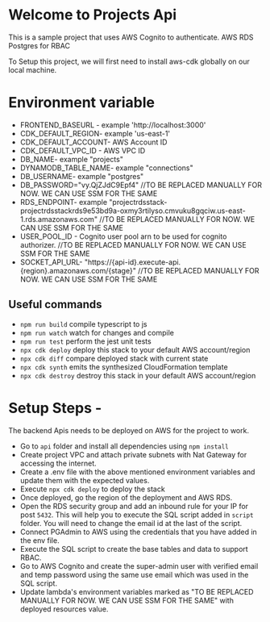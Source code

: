 # Welcome to Projects Api

This is a sample project that uses AWS Cognito to authenticate. AWS RDS Postgres for RBAC

To Setup this project, we will first need to install aws-cdk globally on our local machine.

# Environment variable

- FRONTEND_BASEURL - example 'http://localhost:3000'
- CDK_DEFAULT_REGION- example 'us-east-1'
- CDK_DEFAULT_ACCOUNT- AWS Account ID
- CDK_DEFAULT_VPC_ID - AWS VPC ID
- DB_NAME- example "projects"
- DYNAMODB_TABLE_NAME- example "connections"
- DB_USERNAME- example "postgres"
- DB_PASSWORD="vy.QjZJdC9Epf4" //TO BE REPLACED MANUALLY FOR NOW. WE CAN USE SSM FOR THE SAME
- RDS_ENDPOINT- example "projectrdsstack-projectrdsstackrds9e53bd9a-oxmy3rtilyso.cmvuku8gqciw.us-east-1.rds.amazonaws.com" //TO BE REPLACED MANUALLY FOR NOW. WE CAN USE SSM FOR THE SAME
- USER_POOL_ID - Cognito user pool arn to be used for cognito authorizer. //TO BE REPLACED MANUALLY FOR NOW. WE CAN USE SSM FOR THE SAME
- SOCKET_API_URL- "https://{api-id}.execute-api.{region}.amazonaws.com/{stage}" //TO BE REPLACED MANUALLY FOR NOW. WE CAN USE SSM FOR THE SAME

## Useful commands

- `npm run build` compile typescript to js
- `npm run watch` watch for changes and compile
- `npm run test` perform the jest unit tests
- `npx cdk deploy` deploy this stack to your default AWS account/region
- `npx cdk diff` compare deployed stack with current state
- `npx cdk synth` emits the synthesized CloudFormation template
- `npx cdk destroy` destroy this stack in your default AWS account/region

# Setup Steps -

The backend Apis needs to be deployed on AWS for the project to work.

- Go to `api` folder and install all dependencies using `npm install`
- Create project VPC and attach private subnets with Nat Gateway for accessing the internet.
- Create a .env file with the above mentioned environment variables and update them with the expected values.
- Execute `npx cdk deploy` to deploy the stack
- Once deployed, go the region of the deployment and AWS RDS.
- Open the RDS security group and add an inbound rule for your IP for post `5432`. This will help you to execute the SQL script added in `script` folder. You will need to change the email id at the last of the script.
- Connect PGAdmin to AWS using the credentials that you have added in the env file.
- Execute the SQL script to create the base tables and data to support RBAC.
- Go to AWS Cognito and create the super-admin user with verified email and temp password using the same use email which was used in the SQL script.
- Update lambda's environment variables marked as "TO BE REPLACED MANUALLY FOR NOW. WE CAN USE SSM FOR THE SAME" with deployed resources value.
